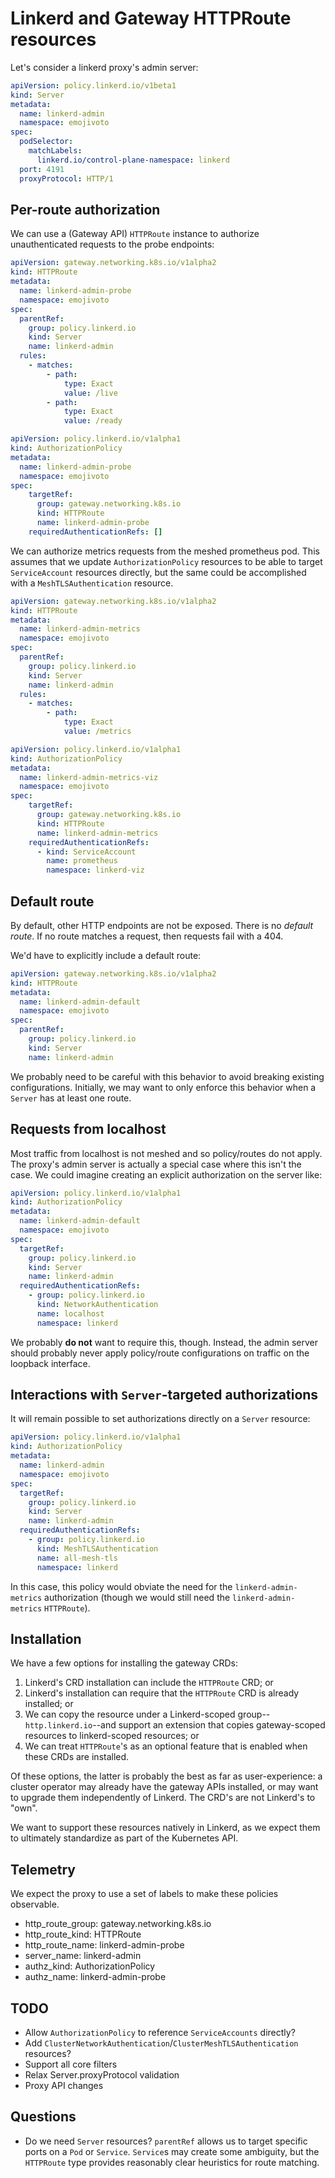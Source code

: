 # Linkerd and Gateway HTTPRoute resources

Let's consider a linkerd proxy's admin server:

```yaml
apiVersion: policy.linkerd.io/v1beta1
kind: Server
metadata:
  name: linkerd-admin
  namespace: emojivoto
spec:
  podSelector:
    matchLabels:
      linkerd.io/control-plane-namespace: linkerd
  port: 4191
  proxyProtocol: HTTP/1
```

## Per-route authorization

We can use a (Gateway API) `HTTPRoute` instance to authorize unauthenticated
requests to the probe endpoints:

```yaml
apiVersion: gateway.networking.k8s.io/v1alpha2
kind: HTTPRoute
metadata:
  name: linkerd-admin-probe
  namespace: emojivoto
spec:
  parentRef:
    group: policy.linkerd.io
    kind: Server
    name: linkerd-admin
  rules:
    - matches:
        - path:
            type: Exact
            value: /live
        - path:
            type: Exact
            value: /ready
```

```yaml
apiVersion: policy.linkerd.io/v1alpha1
kind: AuthorizationPolicy
metadata:
  name: linkerd-admin-probe
  namespace: emojivoto
spec:
    targetRef:
      group: gateway.networking.k8s.io
      kind: HTTPRoute
      name: linkerd-admin-probe
    requiredAuthenticationRefs: []
```

We can authorize metrics requests from the meshed prometheus pod. This assumes
that we update `AuthorizationPolicy` resources to be able to target
`ServiceAccount` resources directly, but the same could be accomplished with a
`MeshTLSAuthentication` resource.

```yaml
apiVersion: gateway.networking.k8s.io/v1alpha2
kind: HTTPRoute
metadata:
  name: linkerd-admin-metrics
  namespace: emojivoto
spec:
  parentRef:
    group: policy.linkerd.io
    kind: Server
    name: linkerd-admin
  rules:
    - matches:
        - path:
            type: Exact
            value: /metrics
```

```yaml
apiVersion: policy.linkerd.io/v1alpha1
kind: AuthorizationPolicy
metadata:
  name: linkerd-admin-metrics-viz
  namespace: emojivoto
spec:
    targetRef:
      group: gateway.networking.k8s.io
      kind: HTTPRoute
      name: linkerd-admin-metrics
    requiredAuthenticationRefs:
      - kind: ServiceAccount
        name: prometheus
        namespace: linkerd-viz
```

## Default route

By default, other HTTP endpoints are not be exposed. There is no _default
route_. If no route matches a request, then requests fail with a 404.

We'd have to explicitly include a default route:

```yaml
apiVersion: gateway.networking.k8s.io/v1alpha2
kind: HTTPRoute
metadata:
  name: linkerd-admin-default
  namespace: emojivoto
spec:
  parentRef:
    group: policy.linkerd.io
    kind: Server
    name: linkerd-admin
```

We probably need to be careful with this behavior to avoid breaking existing
configurations. Initially, we may want to only enforce this behavior when a
`Server` has at least one route.

## Requests from localhost

Most traffic from localhost is not meshed and so policy/routes do not apply. The
proxy's admin server is actually a special case where this isn't the case. We
could imagine creating an explicit authorization on the server like:

```yaml
apiVersion: policy.linkerd.io/v1alpha1
kind: AuthorizationPolicy
metadata:
  name: linkerd-admin-default
  namespace: emojivoto
spec:
  targetRef:
    group: policy.linkerd.io
    kind: Server
    name: linkerd-admin
  requiredAuthenticationRefs:
    - group: policy.linkerd.io
      kind: NetworkAuthentication
      name: localhost
      namespace: linkerd
```

We probably **do not** want to require this, though. Instead, the admin server
should probably never apply policy/route configurations on traffic on the
loopback interface.

## Interactions with `Server`-targeted authorizations

It will remain possible to set authorizations directly on a `Server` resource:

```yaml
apiVersion: policy.linkerd.io/v1alpha1
kind: AuthorizationPolicy
metadata:
  name: linkerd-admin
  namespace: emojivoto
spec:
  targetRef:
    group: policy.linkerd.io
    kind: Server
    name: linkerd-admin
  requiredAuthenticationRefs:
    - group: policy.linkerd.io
      kind: MeshTLSAuthentication
      name: all-mesh-tls
      namespace: linkerd
```

In this case, this policy would obviate the need for the `linkerd-admin-metrics`
authorization (though we would still need the `linkerd-admin-metrics`
`HTTPRoute`).

## Installation

We have a few options for installing the gateway CRDs:

1. Linkerd's CRD installation can include the `HTTPRoute` CRD; or
2. Linkerd's installation can require that the `HTTPRoute` CRD is already
   installed; or
3. We can copy the resource under a Linkerd-scoped group--`http.linkerd.io`--and
   support an extension that copies gateway-scoped resources to linkerd-scoped
   resources; or
4. We can treat `HTTPRoute`'s as an optional feature that is enabled when these
   CRDs are installed.

Of these options, the latter is probably the best as far as user-experience: a
cluster operator may already have the gateway APIs installed, or may want to
upgrade them independently of Linkerd. The CRD's are not Linkerd's to "own".

We want to support these resources natively in Linkerd, as we expect them to
ultimately standardize as part of the Kubernetes API.

## Telemetry

We expect the proxy to use a set of labels to make these policies observable.

* http_route_group: gateway.networking.k8s.io
* http_route_kind: HTTPRoute
* http_route_name: linkerd-admin-probe
* server_name: linkerd-admin
* authz_kind: AuthorizationPolicy
* authz_name: linkerd-admin-probe

## TODO

* Allow `AuthorizationPolicy` to reference `ServiceAccounts` directly?
* Add `ClusterNetworkAuthentication`/`ClusterMeshTLSAuthentication`  resources?
* Support all core filters
* Relax Server.proxyProtocol validation
* Proxy API changes

## Questions

* Do we need `Server` resources? `parentRef` allows us to target specific ports
  on a `Pod` or `Service`. `Service`s may create some ambiguity, but the
  `HTTPRoute` type provides reasonably clear heuristics for route matching.
